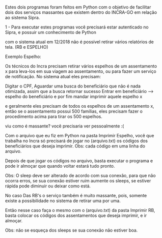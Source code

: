 Estes dois programas foram feitos em Python com o objetivo de facilitar dois dos serviços massantes que existem dentro do INCRA-GO em relação ao sistema Sipra.

1 - Para executar estes programas você precisará estar autenticado no Sipra, e possuir um conhecimento de Python

com o sistema atual em 12/2018 não é possível retirar vários relatórios de tela. (RB e ESPELHO)

Exemplo Espelho:

Os técnicos do Incra precisam retirar vários espelhos de um assentamento x para leva-los em sua viagem ao assentamento, ou para fazer um serviço de notificação.
No sistema atual eles precisam:

Digitar o CPF,
Aguardar uma busca do beneficiário que não é nada otimizada, 
assim que a busca retornar sucesso
Entrar em beneficiário --> espelho do beneficiário
e por fim mandar imprimir aquele espelho x

e geralmente eles precisam de todos os espelhos de um assentamento x, então se o assentamento possui 500 famílias, eles precisam fazer o procedimento acima para tirar os 500 espelhos. 

viu como é massante? você precisaria ver pessoalmente :(

Com o arquivo que eu fiz em Python na pasta Imprimir Espelho, você que trabalha no Incra só precisará de jogar no (arquivo.txt) os códigos dos beneficiários que deseja imprimir.
Obs: cada código em uma linha do arquivo.

Depois de que jogar os códigos no arquivo, basta executar o programa e pode ir almoçar que quando voltar estará tudo pronto.

Obs: O sleep deve ser alterado de acordo com sua conexão, para que não ocorra erros, se sua conexão estiver ruim aumente os sleeps, se estiver rápida pode diminuir ou deixar como está.

No caso Das RB's o serviço também é muito massante, pois, somente existe a possibilidade no sistema de retirar uma por uma.

Então nesse caso faça o mesmo com o (arquivo.txt) da pasta Imprimir RB, basta colocar os códigos dos assentamentos que deseja imprimir, e ir almoçar.

Obs: não se esqueça dos sleeps se sua conexão não estiver boa.
 